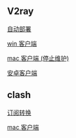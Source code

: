<!--
title: GFW
sort:
-->

## V2ray

[自动部署](https://github.com/vaxilu/x-ui)

[win 客户端](https://github.com/2dust/v2rayN)

[mac 客户端 (停止维护)](https://github.com/yanue/V2rayU)

[安卓客户端](https://github.com/2dust/v2rayNG)

## clash

[订阅转换](https://acl4ssr-sub.github.io/)

[mac 客户端](https://github.com/yichengchen/clashX)

